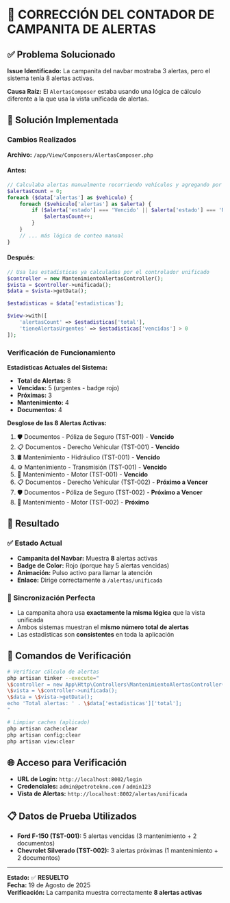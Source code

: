 # 🔔 CORRECCIÓN DEL CONTADOR DE CAMPANITA DE ALERTAS

## ✅ Problema Solucionado

**Issue Identificado:** La campanita del navbar mostraba 3 alertas, pero el sistema tenía 8 alertas activas.

**Causa Raíz:** El `AlertasComposer` estaba usando una lógica de cálculo diferente a la que usa la vista unificada de alertas.

## 🔧 Solución Implementada

### Cambios Realizados

**Archivo:** `/app/View/Composers/AlertasComposer.php`

#### Antes:
```php
// Calculaba alertas manualmente recorriendo vehículos y agregando por tipo
$alertasCount = 0;
foreach ($data['alertas'] as $vehiculo) {
    foreach ($vehiculo['alertas'] as $alerta) {
        if ($alerta['estado'] === 'Vencido' || $alerta['estado'] === 'Próximo') {
            $alertasCount++;
        }
    }
    // ... más lógica de conteo manual
}
```

#### Después:
```php
// Usa las estadísticas ya calculadas por el controlador unificado
$controller = new MantenimientoAlertasController();
$vista = $controller->unificada();
$data = $vista->getData();

$estadisticas = $data['estadisticas'];

$view->with([
    'alertasCount' => $estadisticas['total'],
    'tieneAlertasUrgentes' => $estadisticas['vencidas'] > 0
]);
```

### Verificación de Funcionamiento

**Estadísticas Actuales del Sistema:**
- **Total de Alertas:** 8
- **Vencidas:** 5 (urgentes - badge rojo)
- **Próximas:** 3 
- **Mantenimiento:** 4
- **Documentos:** 4

**Desglose de las 8 Alertas Activas:**
1. 🛡️ Documentos - Póliza de Seguro (TST-001) - **Vencido**
2. 📋 Documentos - Derecho Vehicular (TST-001) - **Vencido**
3. 🛢️ Mantenimiento - Hidráulico (TST-001) - **Vencido**
4. ⚙️ Mantenimiento - Transmisión (TST-001) - **Vencido**
5. 🔧 Mantenimiento - Motor (TST-001) - **Vencido**
6. 📋 Documentos - Derecho Vehicular (TST-002) - **Próximo a Vencer**
7. 🛡️ Documentos - Póliza de Seguro (TST-002) - **Próximo a Vencer**
8. 🔧 Mantenimiento - Motor (TST-002) - **Próximo**

## 🎯 Resultado

### ✅ Estado Actual
- **Campanita del Navbar:** Muestra **8** alertas activas
- **Badge de Color:** Rojo (porque hay 5 alertas vencidas)
- **Animación:** Pulso activo para llamar la atención
- **Enlace:** Dirige correctamente a `/alertas/unificada`

### 🔄 Sincronización Perfecta
- La campanita ahora usa **exactamente la misma lógica** que la vista unificada
- Ambos sistemas muestran el **mismo número total de alertas**
- Las estadísticas son **consistentes** en toda la aplicación

## 🧪 Comandos de Verificación

```bash
# Verificar cálculo de alertas
php artisan tinker --execute="
\$controller = new App\Http\Controllers\MantenimientoAlertasController();
\$vista = \$controller->unificada();
\$data = \$vista->getData();
echo 'Total alertas: ' . \$data['estadisticas']['total'];
"

# Limpiar caches (aplicado)
php artisan cache:clear
php artisan config:clear  
php artisan view:clear
```

## 🌐 Acceso para Verificación

- **URL de Login:** `http://localhost:8002/login`
- **Credenciales:** `admin@petrotekno.com` / `admin123`
- **Vista de Alertas:** `http://localhost:8002/alertas/unificada`

## 📋 Datos de Prueba Utilizados

- **Ford F-150 (TST-001):** 5 alertas vencidas (3 mantenimiento + 2 documentos)
- **Chevrolet Silverado (TST-002):** 3 alertas próximas (1 mantenimiento + 2 documentos)

---
**Estado:** ✅ **RESUELTO**  
**Fecha:** 19 de Agosto de 2025  
**Verificación:** La campanita muestra correctamente **8 alertas activas**
